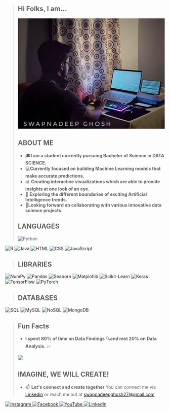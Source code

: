 > ## Hi Folks, I am...
> ![](https://github.com/Swapnadeepgit/Swapnadeepgit/blob/18c6db1d5ceae7f5c769e9acace928d7eab9c30e/Swapnadeep.jpg?raw=2)
> 
> ## ABOUT ME
> * 🎓**I am a student currently pursuing Bachelor of Science in DATA SCIENCE.**
> * 💻**Currently focused on building Machine Learning models that make accurate predictions.**
> * 📊 **Creating interactive visualizations which are able to provide insights at one look of an eye.**
> * 🤖 **Exploring the different boundaries of exciting Artificial Intelligence trends.**
> * 🤝**Looking forward on collaborating with various innovative data science projects.**
> 
> ## LANGUAGES
> <img src="https://img.shields.io/badge/Python-3776AB?style=for-the-badge&logo=python&logoColor=white" alt="Python" />
  <img src="https://img.shields.io/badge/R-276DC3?style=for-the-badge&logo=r&logoColor=white" alt="R" />
  <img src="https://img.shields.io/badge/Java-007396?style=for-the-badge&logo=java&logoColor=white" alt="Java" />
  <img src="https://img.shields.io/badge/HTML5-E34F26?style=for-the-badge&logo=html5&logoColor=white" alt="HTML" />
  <img src="https://img.shields.io/badge/CSS3-1572B6?style=for-the-badge&logo=css3&logoColor=white" alt="CSS" />
  <img src="https://img.shields.io/badge/JavaScript-F7DF1E?style=for-the-badge&logo=javascript&logoColor=black" alt="JavaScript" />
</div>

> ## LIBRARIES
> <div align="center">
  <img src="https://img.shields.io/badge/numpy-013243?style=for-the-badge&logo=numpy&logoColor=white" alt="NumPy" />
  <img src="https://img.shields.io/badge/pandas-150458?style=for-the-badge&logo=pandas&logoColor=white" alt="Pandas" />
  <img src="https://img.shields.io/badge/seaborn-3776AB?style=for-the-badge&logoColor=white" alt="Seaborn" />
  <img src="https://img.shields.io/badge/matplotlib-3776AB?style=for-the-badge&logoColor=white" alt="Matplotlib" />
  <img src="https://img.shields.io/badge/scikit--learn-F7931E?style=for-the-badge&logo=scikit-learn&logoColor=white" alt="Scikit-Learn" />
  <img src="https://img.shields.io/badge/Keras-D00000?style=for-the-badge&logo=keras&logoColor=white" alt="Keras" />
  <img src="https://img.shields.io/badge/TensorFlow-FF6F00?style=for-the-badge&logo=tensorflow&logoColor=white" alt="TensorFlow" />
  <img src="https://img.shields.io/badge/PyTorch-EE4C2C?style=for-the-badge&logo=pytorch&logoColor=white" alt="PyTorch" />
</div>

> ## DATABASES
> <div align="center">
  <img src="https://img.shields.io/badge/SQL-CC2927?style=for-the-badge&logo=microsoft-sql-server&logoColor=white" alt="SQL" />
  <img src="https://img.shields.io/badge/MySQL-4479A1?style=for-the-badge&logo=mysql&logoColor=white" alt="MySQL" />
  <img src="https://img.shields.io/badge/NoSQL-005571?style=for-the-badge&logo=n&logoColor=white" alt="NoSQL" />
  <img src="https://img.shields.io/badge/MongoDB-47A248?style=for-the-badge&logo=mongodb&logoColor=white" alt="MongoDB" />
</div>

> ## Fun Facts
> * **I spent 80% of time on Data Findings** 🔍**and rest 20% on Data Analysis.** 📈
> 
> ![](https://i.pinimg.com/originals/e4/26/70/e426702edf874b181aced1e2fa5c6cde.gif)
> ## IMAGINE, WE WILL CREATE!
> * 📫 **Let's connect and create together** You can connect me via [Linkedin](https://www.linkedin.com/in/swap27/) or reach me out at [swapnadeepghosh27@gmail.com](mailto:swapnadeepghosh27@gmail.com)
> 
> <div align="center">
  <a href="https://www.instagram.com/ig_swapno/">
    <img src="https://img.icons8.com/color/48/000000/instagram-new--v1.png" alt="Instagram" />
  </a>
  <a href="https://www.facebook.com/profile.php?id=61565418293997">
    <img src="https://img.icons8.com/color/48/000000/facebook-new.png" alt="Facebook" />
  </a>
  <a href="https://www.youtube.com/@FiLThyPApeR" target="_blank">
    <img src="https://img.icons8.com/color/48/000000/youtube-play.png" alt="YouTube" />
  </a>
  <a href="https://www.linkedin.com/in/swap27/">
    <img src="https://img.icons8.com/color/48/000000/linkedin.png" alt="LinkedIn" />
  </a>
</div>
